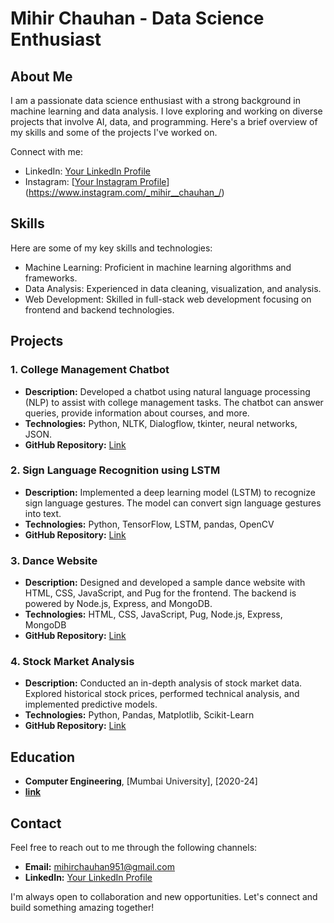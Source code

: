 # Mihir Chauhan - Data Science Enthusiast

## About Me
I am a passionate data science enthusiast with a strong background in machine learning and data analysis. I love exploring and working on diverse projects that involve AI, data, and programming. Here's a brief overview of my skills and some of the projects I've worked on.

Connect with me:
- LinkedIn: [Your LinkedIn Profile](https://www.linkedin.com/in/mihir-chauhan-017518208/)
- Instagram: [[Your Instagram Profile](https://github.com/dheereshagrwal/colored-icons/blob/master/svg/instagram.svg)](https://www.instagram.com/_mihir__chauhan_/)

## Skills
Here are some of my key skills and technologies:
- Machine Learning: Proficient in machine learning algorithms and frameworks.
- Data Analysis: Experienced in data cleaning, visualization, and analysis.
- Web Development: Skilled in full-stack web development focusing on frontend and backend technologies.

## Projects

### 1. College Management Chatbot
- **Description:** Developed a chatbot using natural language processing (NLP) to assist with college management tasks. The chatbot can answer queries, provide information about courses, and more.
- **Technologies:** Python, NLTK, Dialogflow, tkinter, neural networks, JSON.
- **GitHub Repository:** [Link](https://github.com/Mihirchauhan0709/chatbot-for-collage-management)

### 2. Sign Language Recognition using LSTM
- **Description:** Implemented a deep learning model (LSTM) to recognize sign language gestures. The model can convert sign language gestures into text.
- **Technologies:** Python, TensorFlow, LSTM, pandas, OpenCV
- **GitHub Repository:** [Link](https://github.com/Mihirchauhan0709/Sign-language-recognition)

### 3. Dance Website
- **Description:** Designed and developed a sample dance website with HTML, CSS, JavaScript, and Pug for the frontend. The backend is powered by Node.js, Express, and MongoDB.
- **Technologies:** HTML, CSS, JavaScript, Pug, Node.js, Express, MongoDB
- **GitHub Repository:** [Link](https://github.com/Mihirchauhan0709/SampleDanceWebsite)

### 4. Stock Market Analysis
- **Description:** Conducted an in-depth analysis of stock market data. Explored historical stock prices, performed technical analysis, and implemented predictive models.
- **Technologies:** Python, Pandas, Matplotlib, Scikit-Learn
- **GitHub Repository:** [Link](https://github.com/Mihirchauhan0709/Stock-Market-analysis)

## Education
- **Computer Engineering**, [Mumbai University], [2020-24]
- **[link](https://googlecloud.qwiklabs.com/public_profiles/f4a0a0fd-5ea0-44d9-8734-b180faa9f1b9)**


## Contact
Feel free to reach out to me through the following channels:
- **Email:** mihirchauhan951@gmail.com
- **LinkedIn:** [Your LinkedIn Profile](https://www.linkedin.com/in/mihir-chauhan-017518208/)

I'm always open to collaboration and new opportunities. Let's connect and build something amazing together!


<!--
**Mihirchauhan0709/Mihirchauhan0709** is a ✨ _special_ ✨ repository because its `README.md` (this file) appears on your GitHub profile.

Here are some ideas to get you started:

- 🔭 I’m currently working on ...
- 🌱 I’m currently learning ...
- 👯 I’m looking to collaborate on ...
- 🤔 I’m looking for help with ...
- 💬 Ask me about ...
- 📫 How to reach me: ...
- 😄 Pronouns: ...
- ⚡ Fun fact: ...
-->
